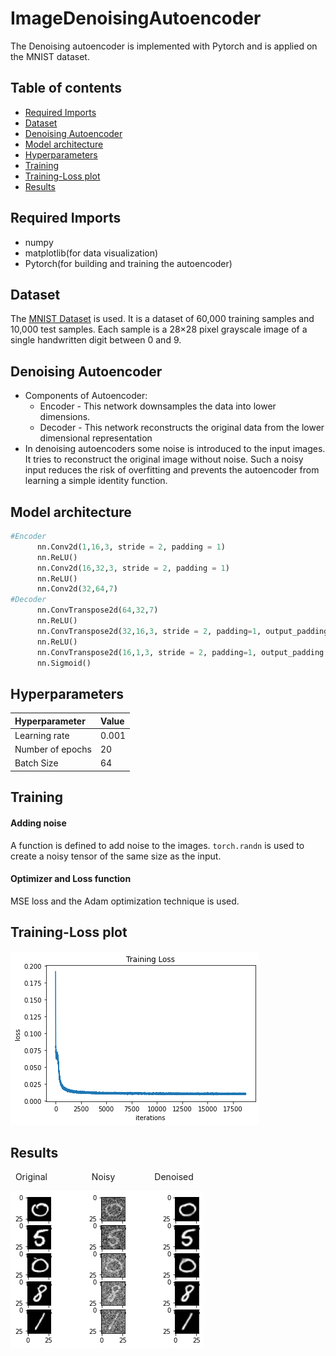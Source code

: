 # ImageDenoisingAutoencoder

The Denoising autoencoder is implemented with Pytorch and is applied on the MNIST dataset.


## Table of contents

 - [Required Imports](#required-imports)
 - [Dataset](#dataset)
 - [Denoising Autoencoder](#denoising-autoencoder)
 - [Model architecture](#model-architecture)
 - [Hyperparameters](#hyperparameters)
 - [Training](#training)
 - [Training-Loss plot](#training-loss-plot)
 - [Results](#results)   
## Required Imports

* numpy
* matplotlib(for data visualization)
* Pytorch(for building and training the autoencoder)
## Dataset
The [MNIST Dataset](http://yann.lecun.com/exdb/mnist/) is used. It is a dataset of 60,000 training samples and 10,000 test samples. Each sample is a 28×28 pixel grayscale image of a single handwritten digit between 0 and 9.

## Denoising Autoencoder
* Components of Autoencoder:
    * Encoder - This network downsamples the data into lower dimensions.
    * Decoder - This network reconstructs the original data from the lower dimensional representation
* In denoising autoencoders some noise is introduced to the input images. It tries to reconstruct the original image without noise. Such a noisy input reduces the risk of overfitting and prevents the autoencoder from learning a simple identity function.

## Model architecture
```python
#Encoder
      nn.Conv2d(1,16,3, stride = 2, padding = 1)
      nn.ReLU()
      nn.Conv2d(16,32,3, stride = 2, padding = 1)
      nn.ReLU()
      nn.Conv2d(32,64,7)
#Decoder
      nn.ConvTranspose2d(64,32,7)
      nn.ReLU()
      nn.ConvTranspose2d(32,16,3, stride = 2, padding=1, output_padding = 1)
      nn.ReLU()
      nn.ConvTranspose2d(16,1,3, stride = 2, padding=1, output_padding = 1)
      nn.Sigmoid()    
```

## Hyperparameters

|Hyperparameter     |Value |
| :----------- | :----------- |
| Learning rate      | 0.001      |
| Number of epochs   | 20       |
| Batch Size     | 64      |

## Training

#### Adding noise
A function is defined to add noise to the images. `torch.randn` is used to create a noisy tensor of the same size as the input.
#### Optimizer and Loss function
MSE loss and the Adam optimization technique is used.

## Training-Loss plot
![Loss Plot image](images/LossPlot.png)

## Results
   Original                  Noisy                Denoised

![results image](images/Result.png)

